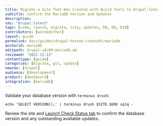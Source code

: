 ```yaml
---
title: Migrate a Site That Was Created with Build Tools to Drupal:latest
subtitle: Confirm the MariaDB Version and Updates
description: 
cms: "Drupal:latest"
tags: [code, launch, migrate, site, updates, D8, D9, D10]
contributors: [wordsmither]
layout: guide
permalink: docs/guides/drupal-hosted-createbt/mariadb
anchorid: mariadb
editpath: drupal-v8/09-mariadb.md
reviewed: "2022-12-13"
contenttype: [guide]
categories: [migrate, git, update]
newcms: [drupal]
audience: [development]
product: [dashboard]
integration: [mariadb]
---
```


Validate your database version with `terminus drush`:

```bash{promptUser: user}
echo 'SELECT VERSION();' | terminus drush $SITE.$ENV sqlq -
```

Review the site and [Launch Check Status tab](/drupal-launch-check) to confirm the database version and any outstanding available updates.
